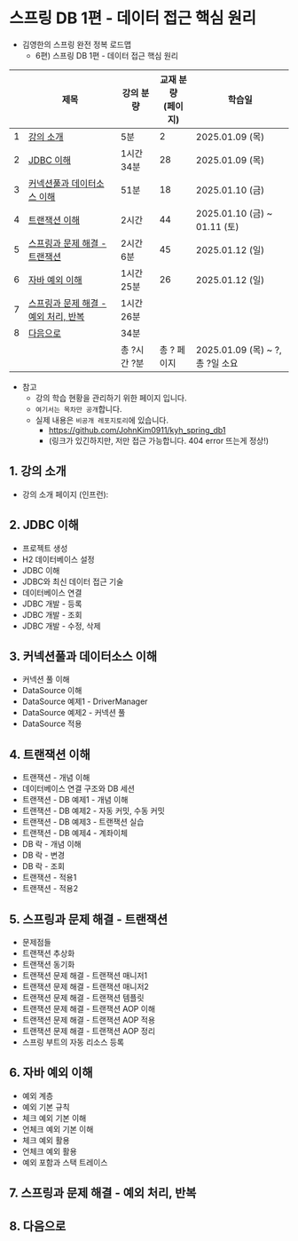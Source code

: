 # 스프링 DB 1편 - 데이터 접근 핵심 원리

- 김영한의 스프링 완전 정복 로드맵
  - 6편) 스프링 DB 1편 - 데이터 접근 핵심 원리

|   | 제목                                                 | 강의 분량    | 교재 분량<br>(페이지) | 학습일                             |
|---|----------------------------------------------------|----------|----------------|---------------------------------|
| 1 | [강의 소개](#1-강의-소개)                                  | 5분       | 2              | 2025.01.09 (목)                  |
| 2 | [JDBC 이해](#2-jdbc-이해)                              | 1시간 34분  | 28             | 2025.01.09 (목)                  |
| 3 | [커넥션풀과 데이터소스 이해](#3-커넥션풀과-데이터소스-이해)                | 51분      | 18             | 2025.01.10 (금)                  |
| 4 | [트랜잭션 이해](#4-트랜잭션-이해)                              | 2시간      | 44             | 2025.01.10 (금) ~ 01.11 (토)      |
| 5 | [스프링과 문제 해결 - 트랜잭션](#5-스프링과-문제-해결---트랜잭션)          | 2시간 6분   | 45             | 2025.01.12 (일)                  |
| 6 | [자바 예외 이해](#6-자바-예외-이해)                            | 1시간 25분  | 26             | 2025.01.12 (일)                  |
| 7 | [스프링과 문제 해결 - 예외 처리, 반복](#7-스프링과-문제-해결---예외-처리-반복) | 1시간 26분  |                |                                 |
| 8 | [다음으로](#8-다음으로)                                    | 34분      |                |                                 |
|   |                                                    | 총 ?시간 ?분 | 총 ? 페이지        | 2025.01.09 (목) ~ ?, <br>총 ?일 소요 |

- 참고
  - 강의 학습 현황을 관리하기 위한 페이지 입니다.
  - `여기서는 목차만 공개`합니다.
  - 실제 내용은 `비공개 레포지토리`에 있습니다.
    - https://github.com/JohnKim0911/kyh_spring_db1
    - (링크가 있긴하지만, 저만 접근 가능합니다. 404 error 뜨는게 정상!)

## 1. 강의 소개

- 강의 소개 페이지 (인프런): 

## 2. JDBC 이해

- 프로젝트 생성
- H2 데이터베이스 설정
- JDBC 이해
- JDBC와 최신 데이터 접근 기술
- 데이터베이스 연결
- JDBC 개발 - 등록
- JDBC 개발 - 조회
- JDBC 개발 - 수정, 삭제

## 3. 커넥션풀과 데이터소스 이해

- 커넥션 풀 이해
- DataSource 이해
- DataSource 예제1 - DriverManager
- DataSource 예제2 - 커넥션 풀
- DataSource 적용

## 4. 트랜잭션 이해

- 트랜잭션 - 개념 이해
- 데이터베이스 연결 구조와 DB 세션
- 트랜잭션 - DB 예제1 - 개념 이해
- 트랜잭션 - DB 예제2 - 자동 커밋, 수동 커밋
- 트랜잭션 - DB 예제3 - 트랜잭션 실습
- 트랜잭션 - DB 예제4 - 계좌이체
- DB 락 - 개념 이해
- DB 락 - 변경
- DB 락 - 조회
- 트랜잭션 - 적용1
- 트랜잭션 - 적용2

## 5. 스프링과 문제 해결 - 트랜잭션

- 문제점들
- 트랜잭션 추상화
- 트랜잭션 동기화
- 트랜잭션 문제 해결 - 트랜잭션 매니저1
- 트랜잭션 문제 해결 - 트랜잭션 매니저2
- 트랜잭션 문제 해결 - 트랜잭션 템플릿
- 트랜잭션 문제 해결 - 트랜잭션 AOP 이해
- 트랜잭션 문제 해결 - 트랜잭션 AOP 적용
- 트랜잭션 문제 해결 - 트랜잭션 AOP 정리
- 스프링 부트의 자동 리소스 등록

## 6. 자바 예외 이해

- 예외 계층
- 예외 기본 규칙
- 체크 예외 기본 이해
- 언체크 예외 기본 이해
- 체크 예외 활용
- 언체크 예외 활용
- 예외 포함과 스택 트레이스

## 7. 스프링과 문제 해결 - 예외 처리, 반복

## 8. 다음으로
